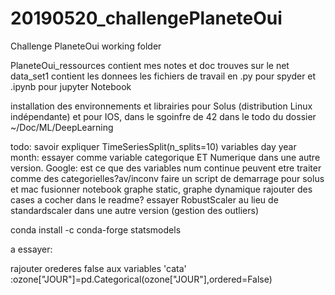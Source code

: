 # 20190520_challengePlaneteOui
Challenge PlaneteOui working folder


PlaneteOui_ressources contient mes notes et doc trouves sur le net
data_set1 contient les donnees
les fichiers de travail en .py pour spyder et .ipynb pour jupyter Notebook

installation des environnements et librairies pour Solus (distribution Linux indépendante) et pour IOS, dans le sgoinfre de 42 dans le todo du dossier ~/Doc/ML/DeepLearning




todo:
savoir expliquer TimeSeriesSplit(n_splits=10)
variables day year month: essayer comme variable categorique ET Numerique dans une autre version.
Google: est ce que des variables num continue peuvent etre traiter comme des categorielles?av/inconv
faire un script de demarrage pour solus et mac
fusionner notebook graphe static, graphe dynamique
rajouter des cases a cocher dans le readme?
essayer RobustScaler au lieu de standardscaler dans une autre version (gestion des outliers)

conda install -c conda-forge statsmodels

a essayer:

rajouter orederes false aux variables 'cata' :ozone["JOUR"]=pd.Categorical(ozone["JOUR"],ordered=False)
